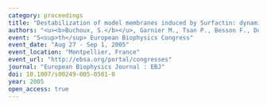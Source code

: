 ```yaml
---
category: proceedings
title: "Destabilization of model membranes induced by Surfactin: dynamics and structural NMR studies"
authors: "<u><b>Buchoux, S.</b></u>, Garnier M., Tsan P., Besson F., Dufourc E. J."
event: "5<sup>th</sup> European Biophysics Congress"
event_date: "Aug 27 - Sep 1, 2005"
event_location: "Montpellier, France"
event_url: "http://ebsa.org/portal/congresses"
journal: "European Biophysics Journal : EBJ"
doi: 10.1007/s00249-005-0501-0
year: 2005
open_access: true
---
```

